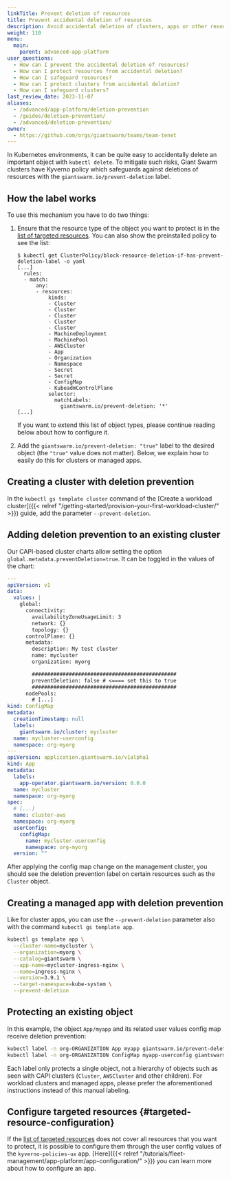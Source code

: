 ```yaml
---
linkTitle: Prevent deletion of resources
title: Prevent accidental deletion of resources
description: Avoid accidental deletion of clusters, apps or other resources.
weight: 110
menu:
  main:
    parent: advanced-app-platform
user_questions:
  - How can I prevent the accidental deletion of resources?
  - How can I protect resources from accidental deletion?
  - How can I safeguard resources?
  - How can I protect clusters from accidental deletion?
  - How can I safeguard clusters?
last_review_date: 2023-11-07
aliases:
  - /advanced/app-platform/deletion-prevention
  - /guides/deletion-prevention/
  - /advanced/deletion-prevention/
owner:
  - https://github.com/orgs/giantswarm/teams/team-tenet
---
```



In Kubernetes environments, it can be quite easy to accidentally delete an important object with `kubectl delete`. To mitigate such risks, Giant Swarm clusters have Kyverno policy which safeguards against deletions of resources with the `giantswarm.io/prevent-deletion` label.

## How the label works

To use this mechanism you have to do two things:

1. Ensure that the resource type of the object you want to protect is in the [list of targeted resources](https://github.com/giantswarm/kyverno-policies-ux/blob/main/helm/kyverno-policies-ux/values.yaml). You can also show the preinstalled policy to see the list:

   ```nohighlight
   $ kubectl get ClusterPolicy/block-resource-deletion-if-has-prevent-deletion-label -o yaml
   [...]
     rules:
     - match:
         any:
         - resources:
             kinds:
             - Cluster
             - Cluster
             - Cluster
             - Cluster
             - Cluster
             - MachineDeployment
             - MachinePool
             - AWSCluster
             - App
             - Organization
             - Namespace
             - Secret
             - Secret
             - ConfigMap
             - KubeadmControlPlane
             selector:
               matchLabels:
                 giantswarm.io/prevent-deletion: '*'
   [...]
   ```

   If you want to extend this list of object types, please continue reading below about how to configure it.
2. Add the `giantswarm.io/prevent-deletion: "true"` label to the desired object (the `"true"` value does not matter). Below, we explain how to easily do this for clusters or managed apps.

## Creating a cluster with deletion prevention

In the `kubectl gs template cluster` command of the [Create a workload cluster]({{< relref "/getting-started/provision-your-first-workload-cluster/" >}}) guide, add the parameter `--prevent-deletion`.

## Adding deletion prevention to an existing cluster

Our CAPI-based cluster charts allow setting the option `global.metadata.preventDeletion=true`. It can be toggled in the values of the chart:

```yaml
---
apiVersion: v1
data:
  values: |
    global:
      connectivity:
        availabilityZoneUsageLimit: 3
        network: {}
        topology: {}
      controlPlane: {}
      metadata:
        description: My test cluster
        name: mycluster
        organization: myorg

        ###############################################
        preventDeletion: false # <==== set this to true
        ###############################################
      nodePools:
        # [...]
kind: ConfigMap
metadata:
  creationTimestamp: null
  labels:
    giantswarm.io/cluster: mycluster
  name: mycluster-userconfig
  namespace: org-myorg
---
apiVersion: application.giantswarm.io/v1alpha1
kind: App
metadata:
  labels:
    app-operator.giantswarm.io/version: 0.0.0
  name: mycluster
  namespace: org-myorg
spec:
  # [...]
  name: cluster-aws
  namespace: org-myorg
  userConfig:
    configMap:
      name: mycluster-userconfig
      namespace: org-myorg
  version: ""
```

After applying the config map change on the management cluster, you should see the deletion prevention label on certain resources such as the `Cluster` object.

## Creating a managed app with deletion prevention

Like for cluster apps, you can use the `--prevent-deletion` parameter also with the command `kubectl gs template app`.

```sh
kubectl gs template app \
  --cluster-name=mycluster \
  --organization=myorg \
  --catalog=giantswarm \
  --app-name=mycluster-ingress-nginx \
  --name=ingress-nginx \
  --version=3.9.1 \
  --target-namespace=kube-system \
  --prevent-deletion
```

## Protecting an existing object

In this example, the object `App/myapp` and its related user values config map receive deletion prevention:

```sh
kubectl label -n org-ORGANIZATION App myapp giantswarm.io/prevent-deletion=true
kubectl label -n org-ORGANIZATION ConfigMap myapp-userconfig giantswarm.io/prevent-deletion=true
```

Each label only protects a single object, not a hierarchy of objects such as seen with CAPI clusters (`Cluster`, `AWSCluster` and other children). For workload clusters and managed apps, please prefer the aforementioned instructions instead of this manual labeling.

## Configure targeted resources {#targeted-resource-configuration}

If the [list of targeted resources](https://github.com/giantswarm/kyverno-policies-ux/blob/main/helm/kyverno-policies-ux/values.yaml)
does not cover all resources that you want to protect, it is possible to configure them through the user config values of the `kyverno-policies-ux` app.
[Here]({{< relref "/tutorials/fleet-management/app-platform/app-configuration/" >}}) you can learn more about how to configure an app.
